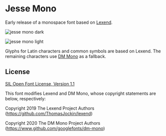 # Jesse Mono
Early release of a monospace font based on [Lexend](https://lexend.com).



![jesse mono dark](https://github.com/MadSimple/jesse-mono/assets/92187165/0d0b95c9-ada6-4761-8041-36922becb20a)

![jesse mono light](https://github.com/MadSimple/jesse-mono/assets/92187165/401ed584-5707-4cfa-8fa6-d793e96f3882)

Glyphs for Latin characters and common symbols are based on Lexend.
The remaining characters use [DM Mono](https://fonts.google.com/specimen/DM+Mono) as a fallback.

## License

[SIL Open Font License, Version 1.1](http://scripts.sil.org/OFL)

This font modifies Lexend and DM Mono, whose copyright statements are below, respectively:

Copyright 2019 The Lexend Project Authors (https://github.com/ThomasJockin/lexend)

Copyright 2020 The DM Mono Project Authors (https://www.github.com/googlefonts/dm-mono)
